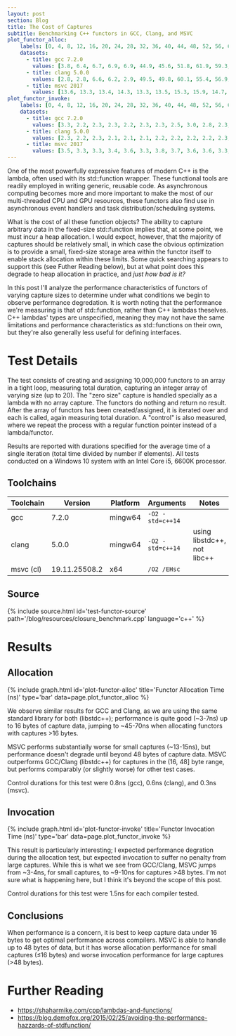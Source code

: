 ```yaml
---
layout: post
section: Blog
title: The Cost of Captures
subtitle: Benchmarking C++ functors in GCC, Clang, and MSVC
plot_functor_alloc:
    labels: [0, 4, 8, 12, 16, 20, 24, 28, 32, 36, 40, 44, 48, 52, 56, 60, 64, 68, 72, 76]
    datasets:
      - title: gcc 7.2.0
        values: [3.8, 6.4, 6.7, 6.9, 6.9, 44.9, 45.6, 51.8, 61.9, 59.3, 52.9, 57.4, 58.9, 59.2, 62.7, 63.4, 59.2, 58.9, 64.9, 65.2]
      - title: clang 5.0.0
        values: [2.8, 2.8, 6.6, 6.2, 2.9, 49.5, 49.8, 60.1, 55.4, 56.9, 56.8, 66.0, 62.1, 63.1, 62.8, 73.1, 70.5, 63.6, 62.6, 71.6]
      - title: msvc 2017
        values: [13.6, 13.3, 13.4, 14.3, 13.3, 13.5, 15.3, 15.9, 14.7, 15.2, 14.1, 13.9, 15.0, 61.5, 63.1, 62.5, 65.0, 68.1, 70.5, 70.6]
plot_functor_invoke:
    labels: [0, 4, 8, 12, 16, 20, 24, 28, 32, 36, 40, 44, 48, 52, 56, 60, 64, 68, 72, 76]
    datasets:
      - title: gcc 7.2.0
        values: [3.3, 2.2, 2.3, 2.3, 2.2, 2.3, 2.3, 2.5, 3.0, 2.8, 2.3, 2.2, 2.5, 2.4, 2.4, 2.3, 2.3, 2.1, 2.2, 2.2]
      - title: clang 5.0.0
        values: [2.3, 2.2, 2.3, 2.1, 2.1, 2.1, 2.2, 2.2, 2.2, 2.2, 2.3, 2.1, 2.3, 2.3, 2.2, 2.2, 2.3, 2.3, 2.2, 2.2]
      - title: msvc 2017
        values: [3.5, 3.3, 3.3, 3.4, 3.6, 3.3, 3.8, 3.7, 3.6, 3.6, 3.3, 3.6, 3.5, 9.1, 9.1, 9.0, 9.1, 9.2, 10.1, 9.4]
---
```

One of the most powerfully expressive features of modern C++ is the lambda, often used with its std::function wrapper.  These functional tools are readily employed in writing generic, reusable code.  As asynchronous computing becomes more and more important to make the most of our multi-threaded CPU and GPU resources, these functors also find use in asynchronous event handlers and task distribution/scheduling systems.

What is the cost of all these function objects?  The ability to capture arbitrary data in the fixed-size std::function implies that, at some point, we must incur a heap allocation.  I would expect, however, that the majority of captures should be relatively small, in which case the obvious optimization is to provide a small, fixed-size storage area within the functor itself to enable stack allocation within these limits.  Some quick searching appears to support this (see Futher Reading below), but at what point does this degrade to heap allocation in practice, and *just how bad is it?*

In this post I'll analyze the performance characteristics of functors of varying capture sizes to determine under what conditions we begin to observe performance degredation.  It is worth noting that the performance we're measuring is that of std::function, rather than C++ lambdas theselves.  C++ lambdas' types are unspecified, meaning they may not have the same limitations and performance characteristics as std::functions on their own, but they're also generally less useful for defining interfaces.

<!--continue-->

# Test Details

The test consists of creating and assigning 10,000,000 functors to an array in a tight loop, measuring total duration, capturing an integer array of varying size (up to 20).  The "zero size" capture is handled specially as a lambda with no array capture.  The functors do nothing and return no result.  After the array of functors has been created/assigned, it is iterated over and each is called, again measuring total duration.  A "control" is also measured, where we repeat the process with a regular function pointer instead of a lambda/functor.

Results are reported with durations specified for the average time of a single iteration (total time divided by number if elements).  All tests conducted on a Windows 10 system with an Intel Core i5, 6600K processor.

## Toolchains

| Toolchain | Version       | Platform | Arguments        | Notes                       |
| --------- | ------------- | -------- | ---------------- | --------------------------- |
| gcc       | 7.2.0         | mingw64  | `-O2 -std=c++14` |                             |
| clang     | 5.0.0         | mingw64  | `-O2 -std=c++14` | using libstdc++, not libc++ |
| msvc (cl) | 19.11.25508.2 | x64      | `/O2 /EHsc`      |                             |

## Source

{% include source.html id='test-functor-source' path='/blog/resources/closure_benchmark.cpp' language='c++' %}

# Results

## Allocation

{% include graph.html id='plot-functor-alloc' title='Functor Allocation Time (ns)' type='bar' data=page.plot_functor_alloc %}

We observe similar results for GCC and Clang, as we are using the same standard library for both (libstdc++); performance is quite good (~3-7ns) up to 16 bytes of capture data, jumping to ~45-70ns when allocating functors with captures >16 bytes.

MSVC performs substantially worse for small captures (~13-15ns), but performance doesn't degrade until beyond 48 bytes of capture data.  MSVC outperforms GCC/Clang (libstdc++) for captures in the (16, 48] byte range, but performs comparably (or slightly worse) for other test cases.

Control durations for this test were 0.8ns (gcc), 0.6ns (clang), and 0.3ns (msvc).

## Invocation

{% include graph.html id='plot-functor-invoke' title='Functor Invocation Time (ns)' type='bar' data=page.plot_functor_invoke %}

This result is particularly interesting; I expected performance degration during the allocation test, but expected invocation to suffer no penalty from large captures.  While this is what we see from GCC/Clang, MSVC jumps from ~3-4ns, for small captures, to ~9-10ns for captures >48 bytes.  I'm not sure what is happening here, but I think it's beyond the scope of this post.

Control durations for this test were 1.5ns for each compiler tested.

## Conclusions

When performance is a concern, it is best to keep capture data under 16 bytes to get optimal performance across compilers.  MSVC is able to handle up to 48 bytes of data, but it has worse allocation performance for small captures (&le;16 bytes) and worse invocation performance for large captures (>48 bytes).

# Further Reading
* <https://shaharmike.com/cpp/lambdas-and-functions/>
* <https://blog.demofox.org/2015/02/25/avoiding-the-performance-hazzards-of-stdfunction/>
